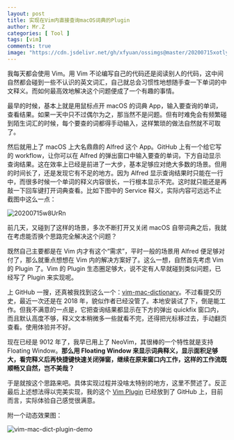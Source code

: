 ```yaml
---
layout: post
title: 实现在Vim内直接查询macOS词典的Plugin
author: Mr.Z
categories: [ Tool ]
tags: [vim]
comments: true
image: "https://cdn.jsdelivr.net/gh/xfyuan/ossimgs@master/20200715xotlyj.jpg"
---
```


我每天都会使用 Vim。用 Vim 不论编写自己的代码还是阅读别人的代码，这中间自然都会碰到一些不认识的英文词汇，自己就总会习惯性地想随手查一下单词的中文释义。而如何最高效地解决这个问题便成了一个有趣的事情。

最早的时候，基本上就是用鼠标点开 macOS 的词典 App，输入要查询的单词，查看结果。如果一天中只不过偶尔为之，那当然不是问题。但有时难免会有频繁碰到陌生词汇的时候，每个要查的词都得手动输入，这样繁琐的做法自然就不可取了。

然后就用上了 macOS 上大名鼎鼎的 Alfred 这个 App。GitHub 上有一个给它写的 workflow，让你可以在 Alfred 的弹出窗口中输入要查的单词，下方自动显示查询结果。这在效率上已经是前进了一大步，基本足够应对绝大多数的场景。但用的时间长了，还是发现它有不足的地方。因为 Alfred 显示查询结果时只能在一行中，而很多时候一个单词的释义内容很长，一行根本显示不完。这时就只能还是再敲一下回车键打开词典查看。比如下图中的 Service 释义，实际内容可远远不止截图中这么一点：

![20200715w8UrRn](https://cdn.jsdelivr.net/gh/xfyuan/ossimgs@master/20200715w8UrRn.png)

前几天，又碰到了这样的场景，多次不断打开又关闭 macOS 自带词典之后，我就在考虑能否换个思路完全解决这个问题？

既然自己主要都是在 Vim 内才有这个“需求”，平时一般的场景用 Alfred 便足够对付了，那么就重点想想在 Vim 内的解决方案好了。这么一想，自然首先考虑 Vim 的 Plugin 了。Vim 的 Plugin 生态圈足够大，说不定有人早就碰到类似问题，已经写了 Plugin 来实现呢。

上 GitHub 一搜，还真被我找到这么一个：[vim-mac-dictionary](https://github.com/johngrib/vim-mac-dictionary)。不过看提交历史，最近一次还是在 2018 年，貌似作者已经没管了。本地安装试了下，倒是能工作。但我不满意的一点是，它把查询结果都显示在下方的弹出 quickfix 窗口内，而且默认高度不够，释义文本稍微多一些就看不完，还得把光标移过去，手动翻页查看。使用体验并不好。

现在已经是 9012 年了，我早已用上了 NeoVim，其很棒的一个特性就是支持 Floating Window。**那么用 Floating Window 来显示词典释义，显示面积足够大，看完释义后再快捷键快速关闭弹窗，继续在原来窗口内工作，这样的工作流既顺畅又自然，岂不美哉？**

于是就按这个思路来吧。具体实现过程并没啥太特别的地方，这里不赘述了。反正最后上述想法得以完美实现，我的这个 [Vim Plugin](https://github.com/xfyuan/vim-mac-dictionary) 已经放到了 GitHub 上，目前而言，实际体验自己感觉很满意。

附一个动态效果图：

![vim-mac-dict-plugin-demo](https://cdn.jsdelivr.net/gh/xfyuan/ossimgs@master/20200714vim-mac-dict-plugin-demo.gif)